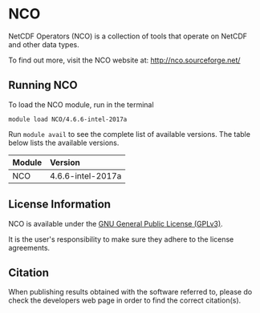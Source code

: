 # NCO
NetCDF Operators (NCO) is a collection of tools that operate on NetCDF and other data types.

To find out more, visit the NCO website at: http://nco.sourceforge.net/

## Running NCO

To load the NCO module, run in the terminal

    module load NCO/4.6.6-intel-2017a

Run `module avail` to see the complete list of available versions. The table below lists the
available versions.

| Module     | Version     |
| :------------- | :------------- |
| NCO |4.6.6-intel-2017a|

## License Information

NCO is available under the [GNU General Public License (GPLv3)](https://www.gnu.org/licenses/gpl.html).

It is the user's responsibility to make sure they adhere to the license agreements.

## Citation

When publishing results obtained with the software referred to, please do check the developers web page in order to find the correct citation(s).
